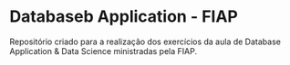 # Databaseb Application - FIAP

Repositório criado para a realização dos exercícios da aula de Database Application & Data Science ministradas pela FIAP.
